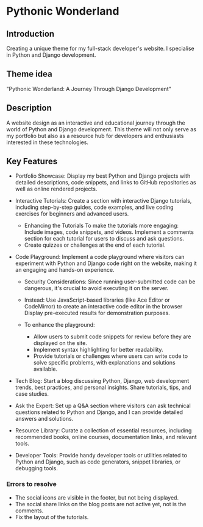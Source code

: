 # Pythonic Wonderland

## Introduction

Creating a unique theme for my full-stack developer's website. I specialise in Python and Django development.

## Theme idea

"Pythonic Wonderland: A Journey Through Django Development"

## Description

A website design as an interactive and educational journey through the world of Python and Django development. This theme will not only serve as my portfolio but also as a resource hub for developers and enthusiasts interested in these technologies.

## Key Features

- Portfolio Showcase: Display my best Python and Django projects with detailed descriptions, code snippets, and links to GitHub repositories as well as online rendered projects.

- Interactive Tutorials: Create a section with interactive Django tutorials, including step-by-step guides, code examples, and live coding exercises for beginners and advanced users.

  - Enhancing the Tutorials
To make the tutorials more engaging:
Include images, code snippets, and videos.
Implement a comments section for each tutorial for users to discuss and ask questions.
  - Create quizzes or challenges at the end of each tutorial.

- Code Playground: Implement a code playground where visitors can experiment with Python and Django code right on the website, making it an engaging and hands-on experience.
  - Security Considerations:
Since running user-submitted code can be dangerous, it's crucial to avoid executing it on the server.
  - Instead:
  Use JavaScript-based libraries (like Ace Editor or CodeMirror) to create an interactive code editor in the browser Display pre-executed results for demonstration purposes.

  - To enhance the playground:
    - Allow users to submit code snippets for review before they are displayed on the site.
    - Implement syntax highlighting for better readability.
    - Provide tutorials or challenges where users can write code to solve specific problems, with explanations and solutions available.

- Tech Blog: Start a blog discussing Python, Django, web development trends, best practices, and personal insights. Share tutorials, tips, and case studies.

- Ask the Expert: Set up a Q&A section where visitors can ask technical questions related to Python and Django, and I can provide detailed answers and solutions.

- Resource Library: Curate a collection of essential resources, including recommended books, online courses, documentation links, and relevant tools.

- Developer Tools: Provide handy developer tools or utilities related to Python and Django, such as code generators, snippet libraries, or debugging tools.

### Errors to resolve

- The social icons are visible in the footer, but not being displayed.
- The social share links on the blog posts are not active yet, not is the comments.
- Fix the layout of the tutorials.
